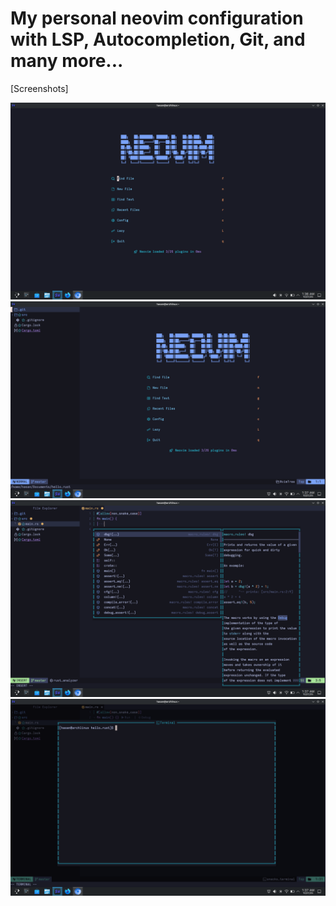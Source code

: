 # My personal neovim configuration with LSP, Autocompletion, Git, and many more...


[Screenshots]

<img src="./src/images/Screenshot_20251021_013648.png">

<img src="./src/images/Screenshot_20251021_013702.png">

<img src="./src/images/Screenshot_20251021_013730.png">

<img src="./src/images/Screenshot_20251021_013744.png">

